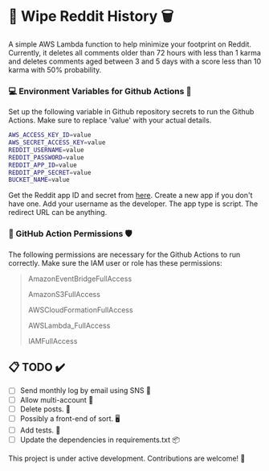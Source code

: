 # 🚀 Wipe Reddit History 🗑️

A simple AWS Lambda function to help minimize your footprint on Reddit. Currently, it deletes all comments older than 72 hours with less than 1 karma and deletes comments aged between 3 and 5 days with a score less than 10 karma with 50% probability. 

### 💻 Environment Variables for Github Actions 📝

Set up the following variable in Github repository secrets to run the Github Actions. Make sure to replace 'value' with your actual details.

```bash
AWS_ACCESS_KEY_ID=value 
AWS_SECRET_ACCESS_KEY=value 
REDDIT_USERNAME=value 
REDDIT_PASSWORD=value 
REDDIT_APP_ID=value 
REDDIT_APP_SECRET=value 
BUCKET_NAME=value 
```
Get the Reddit app ID and secret from [here](https://www.reddit.com/prefs/apps). Create a new app if you don't have one. Add your username as the developer. The app type is script. The redirect URL can be anything.

### 🔐 GitHub Action Permissions 🛡️

The following permissions are necessary for the Github Actions to run correctly. Make sure the IAM user or role has these permissions:


> AmazonEventBridgeFullAccess
> 	
> AmazonS3FullAccess
> 
> AWSCloudFormationFullAccess
> 
> AWSLambda_FullAccess
> 
> IAMFullAccess

## 📋 TODO ✔️

- [ ] Send monthly log by email using SNS 📝
- [ ] Allow multi-account 🔐
- [ ] Delete posts. 📝
- [ ] Possibly a front-end of sort. 🖥️
- [ ] Add tests. 🧪
- [ ] Update the dependencies in requirements.txt 📦

This project is under active development. Contributions are welcome! 🤝
